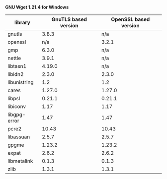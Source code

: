 **GNU Wget 1.21.4 for Windows**

| library       | GnuTLS based version | OpenSSL based version |
|---------------| ---------------------|-----------------------|
| gnutls        | 3.8.3                | n/a                   |
| openssl       | n/a                  | 3.2.1                 |
| gmp           | 6.3.0                | n/a                   |
| nettle        | 3.9.1                | n/a                   |
| libtasn1      | 4.19.0               | n/a                   |
| libidn2       | 2.3.0                | 2.3.0                 |
| libunistring  | 1.2                  | 1.2                   |
| cares         | 1.27.0               | 1.27.0                |
| libpsl        | 0.21.1               | 0.21.1                |
| libiconv      | 1.17                 | 1.17                  |
| libgpg-error  | 1.47                 | 1.47                  |
| pcre2         | 10.43                | 10.43                 |
| libassuan     | 2.5.7                | 2.5.7                 |
| gpgme         | 1.23.2               | 1.23.2                |
| expat         | 2.6.2                | 2.6.2                 |
| libmetalink   | 0.1.3                | 0.1.3                 |
| zlib          | 1.3.1                | 1.3.1                 |
